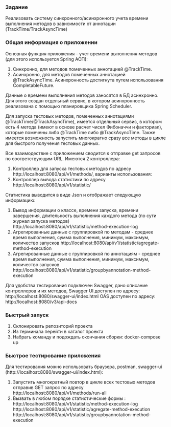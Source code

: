 ### Задание

Реализовать систему синхронного/асинхронного учета времени выполнения методов в зависимости от аннотации (TrackTime/TrackAsyncTime)

### Общая информация о приложении

Основная функция приложения - учет времени выполнения методов (для этого используется Spring АОП):
1) Синхронно, для методов помеченных аннотацией @TrackTime.
2) Асинхронно, для методов помеченных аннотацией @TrackAsyncTime. Асинхронность достигнута путем использования CompletableFuture.

Данные о времени выполнения методов заносятся в БД асинхронно. Для этого создан отдельный сервис, в котором 
асинхронность реализована с помощью планировщика Spring Scheduler.

Для запуска тестовых методов, помеченных аннотациями @TrackTime/@TrackAsyncTime), имеется отдельный сервис, в котором 
есть 4 метода (имеют в основе расчет чисел Фибоначчи и факториал), которые помечены либо @TrackTime либо @TrackAsyncTime.
Также имеется возможность запустить многократно сразу все методы в цикле для быстрого получения тестовых данных.

Все взаимодествие с приложением сводится к отправке get запросов по соответствующим URL.
Имеются 2 контроллера:
1) Контроллер для запуска тестовых методов по адресу http://localhost:8080/api/v1/methods/, варианты использования:
2) Контроллер вывода статистики по адресу http://localhost:8080/api/v1/statistic/

Статистика выводится в виде Json и отображает следующую информацию:
1) Вывод информации о классе, времени запуска, времени завершения, длительность выполнения каждого метода (по сути журнал запуска методов)
      http://localhost:8080/api/v1/statistic/method-execution-log
2) Агрегированные данные с группировкой по методам - среднее время выполнения, сумма выполнения, минимум, максимум, количество запусков
      http://localhost:8080/api/v1/statistic/agregate-method-execution
3) Агрегированные данные с группировкой по аннотациям - среднее время выполнения, сумма выполнения, минимум, максимум, количество запусков
      http://localhost:8080/api/v1/statistic/groupbyannotation-method-execution

Для удобства тестирования подключен Swagger, дано описание контроллеров и их методов, Swagger UI доступен по адресу:
http://localhost:8080/swagger-ui/index.html
OAS доступен по адресу:
http://localhost:8080/v3/api-docs


### Быстрый запуск
1) Склонировать репозиторий проекта
2) Из терминала перейти в каталог проекта
3) Набрать команду и подождать окончания сборки: 
   docker-compose up


### Быстрое тестирование приложения

Для тестирования можно использовать браузера, postman, swagger-ui (http://localhost:8080/swagger-ui/index.html):
1) Запустить многократный повтор в цикле всех тестовых методов отправив GET запрос по адресу
   http://localhost:8080/api/v1/methods/run-all   
2) Вызвать в любом порядке статистические формы :
   http://localhost:8080/api/v1/statistic/method-execution-log
   http://localhost:8080/api/v1/statistic/agregate-method-execution
   http://localhost:8080/api/v1/statistic/groupbyannotation-method-execution

